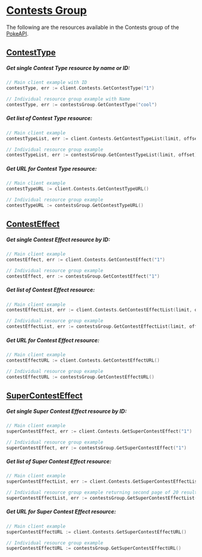 # [Contests Group](https://pokeapi.co/docs/v2#contests-section)

The following are the resources available in the Contests group of the [PokeAPI](https://pokeapi.co/).

## [ContestType](https://pokeapi.co/docs/v2#contest-types)

##### Get single Contest Type resource by name or ID:

```go
// Main client example with ID
contestType, err := client.Contests.GetContestType("1")

// Individual resource group example with Name
contestType, err := contestsGroup.GetContestType("cool")
```

##### Get list of Contest Type resource:

```go
// Main client example 
contestTypeList, err := client.Contests.GetContestTypeList(limit, offset)

// Individual resource group example 
contestTypeList, err := contestsGroup.GetContestTypeList(limit, offset)
```

##### Get URL for Contest Type resource:
```go
// Main client example
contestTypeURL := client.Contests.GetContestTypeURL()

// Individual resource group example
contestTypeURL := contestsGroup.GetContestTypeURL()
```

## [ContestEffect](https://pokeapi.co/docs/v2#contest-effects)

##### Get single Contest Effect resource by ID:

```go
// Main client example
contestEffect, err := client.Contests.GetContestEffect("1")

// Individual resource group example
contestEffect, err := contestsGroup.GetContestEffect("1")
```

##### Get list of Contest Effect resource:

```go
// Main client example 
contestEffectList, err := client.Contests.GetContestEffectList(limit, offset)

// Individual resource group example 
contestEffectList, err := contestsGroup.GetContestEffectList(limit, offset)
```

##### Get URL for Contest Effect resource:
```go
// Main client example
contestEffectURL := client.Contests.GetContestEffectURL()

// Individual resource group example
contestEffectURL := contestsGroup.GetContestEffectURL()
```

## [SuperContestEffect](https://pokeapi.co/docs/v2#super-contest-effects)

##### Get single Super Contest Effect resource by ID:

```go
// Main client example
superContestEffect, err := client.Contests.GetSuperContestEffect("1")

// Individual resource group example
superContestEffect, err := contestsGroup.GetSuperContestEffect("1")
```

##### Get list of Super Contest Effect resource:

```go
// Main client example 
superContestEffectList, err := client.Contests.GetSuperContestEffectList(limit, offset)

// Individual resource group example returning second page of 20 results
superContestEffectList, err := contestsGroup.GetSuperContestEffectList(limit, offset)
```

##### Get URL for Super Contest Effect resource:
```go
// Main client example
superContestEffectURL := client.Contests.GetSuperContestEffectURL()

// Individual resource group example
superContestEffectURL := contestsGroup.GetSuperContestEffectURL()
```
